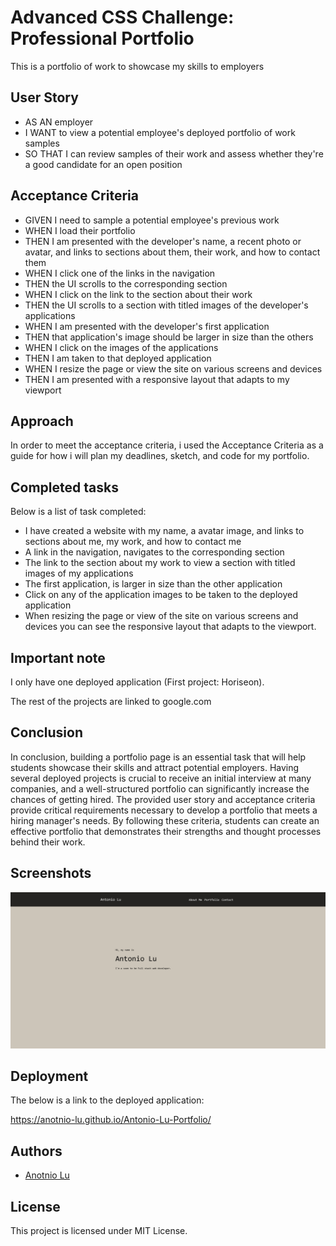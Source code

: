
# Advanced CSS Challenge: Professional Portfolio

This is a portfolio of work to showcase my skills to employers

## User Story
- AS AN employer
- I WANT to view a potential employee's deployed portfolio of work samples
- SO THAT I can review samples of their work and assess whether they're a good candidate for an open position


## Acceptance Criteria
- GIVEN I need to sample a potential employee's previous work
- WHEN I load their portfolio
- THEN I am presented with the developer's name, a recent photo or avatar, and links to sections about them, their work, and how to contact them
- WHEN I click one of the links in the navigation
- THEN the UI scrolls to the corresponding section
- WHEN I click on the link to the section about their work
- THEN the UI scrolls to a section with titled images of the developer's applications
- WHEN I am presented with the developer's first application
- THEN that application's image should be larger in size than the others
- WHEN I click on the images of the applications
- THEN I am taken to that deployed application
- WHEN I resize the page or view the site on various screens and devices
- THEN I am presented with a responsive layout that adapts to my viewport


## Approach
In order to meet the acceptance criteria, i used the Acceptance Criteria as a guide for how i will plan my deadlines, sketch, and code for my portfolio.


## Completed tasks
Below is a list of task completed:
- I have created a website with my name, a avatar image, and links to sections about me, my work, and how to contact me
- A link in the navigation, navigates to the corresponding section
- The link to the section about my work to view a section with titled images of my applications
- The first application, is larger in size than the other application
- Click on any of the application images to be taken to the deployed application
- When resizing the page or view of the site on various screens and devices you can see the responsive layout that adapts to the viewport.


## Important note
I only have one deployed application (First project: Horiseon).

The rest of the projects are linked to google.com


## Conclusion
In conclusion, building a portfolio page is an essential task that will help students showcase their skills and attract potential employers. Having several deployed projects is crucial to receive an initial interview at many companies, and a well-structured portfolio can significantly increase the chances of getting hired. The provided user story and acceptance criteria provide critical requirements necessary to develop a portfolio that meets a hiring manager's needs. By following these criteria, students can create an effective portfolio that demonstrates their strengths and thought processes behind their work.






## Screenshots

![App Screenshot](./assets/images/Screenshot%202023-02-23%20at%2022-12-46%20Antonio%20Lu%20Portfolio.png)


## Deployment

The below is a link to the deployed application:

https://anotnio-lu.github.io/Antonio-Lu-Portfolio/
 
## Authors

- [Anotnio Lu](https://github.com/Anotnio-Lu)


## License

This project is licensed under MIT License.
